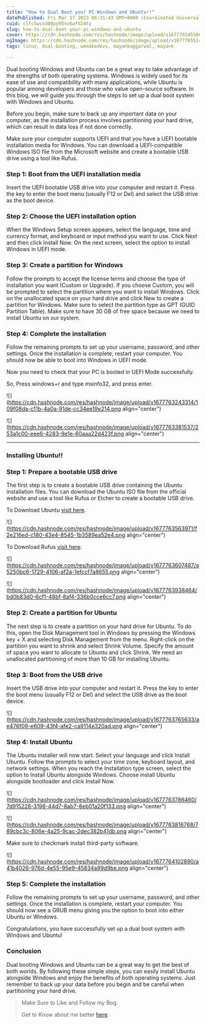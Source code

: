 ```yaml
---
title: "How to Dual Boot your PC Windows and Ubuntu!!"
datePublished: Fri Mar 17 2023 06:31:43 GMT+0000 (Coordinated Universal Time)
cuid: clfc5wssd00py95nv6afd24tz
slug: how-to-dual-boot-your-pc-windows-and-ubuntu
cover: https://cdn.hashnode.com/res/hashnode/image/upload/v1677765455669/66723a2c-6fa0-43aa-a59d-31e4648e8507.png
ogImage: https://cdn.hashnode.com/res/hashnode/image/upload/v1677765514005/6138506a-5e31-423d-828d-e4b391b24a1c.png
tags: linux, dual-booting, wemakedevs, mayankaggarwal, mayank

---
```


Dual booting Windows and Ubuntu can be a great way to take advantage of the strengths of both operating systems. Windows is widely used for its ease of use and compatibility with many applications, while Ubuntu is popular among developers and those who value open-source software. In this blog, we will guide you through the steps to set up a dual boot system with Windows and Ubuntu.

Before you begin, make sure to back up any important data on your computer, as the installation process involves partitioning your hard drive, which can result in data loss if not done correctly.

Make sure your computer supports UEFI and that you have a UEFI bootable installation media for Windows. You can download a UEFI-compatible Windows ISO file from the Microsoft website and create a bootable USB drive using a tool like Rufus.

### Step 1: Boot from the UEFI installation media

Insert the UEFI bootable USB drive into your computer and restart it. Press the key to enter the boot menu (usually F12 or Del) and select the USB drive as the boot device.

### Step 2: Choose the UEFI installation option

When the Windows Setup screen appears, select the language, time and currency format, and keyboard or input method you want to use. Click Next and then click Install Now. On the next screen, select the option to install Windows in UEFI mode.

### Step 3: Create a partition for Windows

Follow the prompts to accept the license terms and choose the type of installation you want (Custom or Upgrade). If you choose Custom, you will be prompted to select the partition where you want to install Windows. Click on the unallocated space on your hard drive and click New to create a partition for Windows. Make sure to select the partition type as GPT (GUID Partition Table). Make sure to have 30 GB of free space because we need to install Ubuntu on our system.

### Step 4: Complete the installation

Follow the remaining prompts to set up your username, password, and other settings. Once the installation is complete, restart your computer. You should now be able to boot into Windows in UEFI mode.

Now you need to check that your PC is booted in UEFI Mode successfully.

So, Press windows+r and type msinfo32, and press enter.

![](https://cdn.hashnode.com/res/hashnode/image/upload/v1677763243314/109f08da-c11b-4a0a-91de-cc34ee19e214.png align="center")

![](https://cdn.hashnode.com/res/hashnode/image/upload/v1677763381537/253a1c00-eee6-4283-9e1e-60aaa22d423f.png align="center")

---

### Installing Ubuntu!!

### Step 1: Prepare a bootable USB drive

The first step is to create a bootable USB drive containing the Ubuntu installation files. You can download the Ubuntu ISO file from the official website and use a tool like Rufus or Etcher to create a bootable USB drive.

To Download Ubuntu [visit here](https://ubuntu.com/download/desktop).

![](https://cdn.hashnode.com/res/hashnode/image/upload/v1677763563971/f2e216ed-c180-43e4-8545-1b3589ea52e4.png align="center")

To Download Rufus [visit here](https://rufus.ie/en/).

![](https://cdn.hashnode.com/res/hashnode/image/upload/v1677763607487/a5250bc6-1729-4106-af2a-1efccf7a8655.png align="center")

![](https://cdn.hashnode.com/res/hashnode/image/upload/v1677763938464/bd0b83d0-6cf1-48bf-8af4-336b0cce6cc7.png align="center")

### Step 2: Create a partition for Ubuntu

The next step is to create a partition on your hard drive for Ubuntu. To do this, open the Disk Management tool in Windows by pressing the Windows key + X and selecting Disk Management from the menu. Right-click on the partition you want to shrink and select Shrink Volume. Specify the amount of space you want to allocate to Ubuntu and click Shrink. We need an unallocated partitioning of more than 10 GB for installing Ubuntu.

### Step 3: Boot from the USB drive

Insert the USB drive into your computer and restart it. Press the key to enter the boot menu (usually F12 or Del) and select the USB drive as the boot device.

![](https://cdn.hashnode.com/res/hashnode/image/upload/v1677763765633/ae476f09-e609-43f4-afe2-ca9114e320ad.png align="center")

### Step 4: Install Ubuntu

The Ubuntu installer will now start. Select your language and click Install Ubuntu. Follow the prompts to select your time zone, keyboard layout, and network settings. When you reach the Installation type screen, select the option to Install Ubuntu alongside Windows. Choose install Ubuntu alongside bootloader and click Install Now.

![](https://cdn.hashnode.com/res/hashnode/image/upload/v1677763786460/7d915228-3198-44d7-8ab7-8eb01a20f133.png align="center")

![](https://cdn.hashnode.com/res/hashnode/image/upload/v1677763816768/789cbc3c-806e-4a25-9cac-2dec382b41db.png align="center")

Make sure to checkmark install third-party software.

![](https://cdn.hashnode.com/res/hashnode/image/upload/v1677764102890/a41b4026-976d-4e55-95e9-45834a99d9be.png align="center")

### Step 5: Complete the installation

Follow the remaining prompts to set up your username, password, and other settings. Once the installation is complete, restart your computer. You should now see a GRUB menu giving you the option to boot into either Ubuntu or Windows.

Congratulations, you have successfully set up a dual boot system with Windows and Ubuntu!

### Conclusion

Dual booting Windows and Ubuntu can be a great way to get the best of both worlds. By following these simple steps, you can easily install Ubuntu alongside Windows and enjoy the benefits of both operating systems. Just remember to back up your data before you begin and be careful when partitioning your hard drive.

> Make Sure to Like and Follow my Bog.
> 
> Get to Know about me better [here](https://mayankaggarwal.live/).
